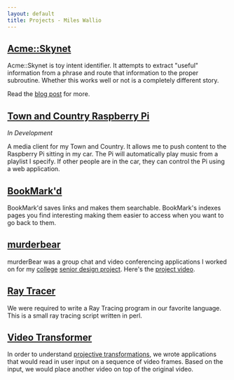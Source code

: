 ```yaml
---
layout: default
title: Projects - Miles Wallio
---
```


## [Acme::Skynet](https://github.com/kmwallio/Acme-Skynet)

Acme::Skynet is toy intent identifier.  It attempts to extract "useful" information from a phrase and route that information to the proper subroutine.  Whether this works well or not is a completely different story.

Read the [blog post](http://1.6km.me/blog/2016/03/18/Determining-Intent-Pt-1/) for more.

## [Town and Country Raspberry Pi](http://carpi.miles-is.sexy)

*In Development*

A media client for my Town and Country.  It allows me to push content to the Raspberry Pi sitting in my car.  The Pi will automatically play music from a playlist I specify.  If other people are in the car, they can control the Pi using a web application.

## [BookMark'd](https://github.com/kmwallio/BookMarkd)

BookMark'd saves links and makes them searchable.  BookMark's indexes pages you find interesting making them easier to access when you want to go back to them.

## [murderbear](murderbear.html)

murderBear was a group chat and video conferencing applications I worked on for my <a href="http://cs.fit.edu">college</a> <a href="http://cs.fit.edu/~pkc/classes/seniorProjects/">senior design project</a>.  Here's the [project video](http://www.youtube.com/watch?v=kL0jYar8UGg).

## [Ray Tracer](raytracer.html)

We were required to write a Ray Tracing program in our favorite language.  This is a small ray tracing script written in perl.

## [Video Transformer](videotransformer.html)

In order to understand [projective transformations](http://en.wikipedia.org/wiki/Projective_transformation), we wrote applications that would read in user input on a sequence of video frames.  Based on the input, we would place another video on top of the original video.
